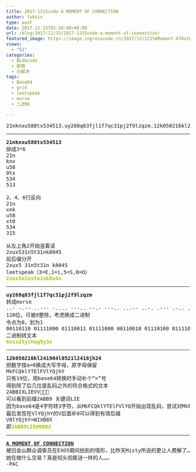 ```yaml
---
title: 2017-1215code A MOMENT OF CONNECTION
author: fukkix
type: post
date: 2017-12-15T02:50:09+00:00
url: /blog/2017/12/15/2017-1215code-a-moment-of-connection/
featured_image: https://image.ingresscode.cn/2017/12/1215AMoment-470x260.jpg?x-oss-process=image/resize,m_fill,w_470,h_220
views:
  - "51"
categories:
  - BLOGcode
  - 剧情
  - 已解决
tags:
  - Base64
  - grid
  - leetspeak
  - morse
  - 二进制

---
```

<pre>21nknxu580tx534513.uy268q83fjl1f7qc31pj2f9lzqzm.12k050216kl241904l0521l2416jh24<!--more--></pre>

* * *

<pre><strong>21nknxu580tx534513
</strong>排成3*6
21n
knx
u58
0tx
534
513

2、4、6行反向
21n
xnk
u58
xt0
534
315

从左上角2开始竖着读
2xux531n5t31nk8045
前后缀分开
2xux5 31n5t31n k8045
leetspeak（3=E,1=i,5=S,0=O）<strong>
<span style="color: #99cc00;">2xux5einsteink8o4s</span></strong></pre>

* * *

<pre><strong>uy268q83fjl1f7qc31pj2f9lzqzm
</strong>转成morse
..- -.-- ..--- -.... ---.. --.- ---.. ...-- ..-. .--- .-.. .---- ..-. --... --.- -.-. ...-- .---- .--. .--- ..--- ..-. ----. .-.. --.. --.- --.. --
120位，可被8整除，考虑换成二进制
令点为0，划为1
00110110 01111000 01110011 01111000 00110010 01110100 01111001 01100011 01101000 01101111 01100111 00111001 01111001 00110011 01110011
二进制转文本<strong>
<span style="color: #99cc00;">6xsx2tychog9y3s</span></strong></pre>

* * *

<pre><strong>12k050216kl241904l0521l2416jh24
</strong>把数字按a=0换成大写字母，原字母保留
MkFCQklYTElFVlYQjhY
只有19位，用base64转换时手动补个“=”号
得到除了后几位是乱码之外的符合格式的文本<strong>
</strong>2ABBIXLIEVV
可以看到前缀2ABB9 关键词LIE
因为base64是4字符转3字符，从MkFCQklYTElFVlYQ开始出现乱码，尝试对MkFCQklYTElF之后的字符（VlYQjhY）进行一些操作
最后发现在VlYQjhY的V后面补0可以得到有效后缀<strong>
</strong>V0lYQjhY=WIXB8X
即<strong><span style="color: #99cc00;">2ABB9LIEW9B8X</span></strong></pre>

* * *

<pre><strong><a href="http://investigate.ingress.com/2017/12/15/a-moment-of-connection/">A MOMENT OF CONNECTION</a>
</strong>被旧金山群众调查员在EXO5期间拍到的情形，比昨天Misty所说的更让人费解了……
她在做什么交易？真是彻头彻尾谜一样的人……
-PAC</pre>
